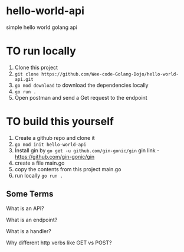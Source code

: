 # hello-world-api
simple hello world golang api

# TO run locally
1. Clone this project
2. `git clone https://github.com/Wee-code-Golang-Dojo/hello-world-api.git`
3. `go mod download` to download the dependencies locally
3. `go run .`
4. Open postman and send a Get request to the endpoint

# TO build this yourself
1. Create a github repo and clone it
2. `go mod init hello-world-api`
3. Install gin by `go get -u github.com/gin-gonic/gin`
    gin link - https://github.com/gin-gonic/gin
3. create a file main.go
4. copy the contents from this project main.go
5. run locally `go run .`


## Some Terms
What is an API?

What is an endpoint?

What is a handler?

Why different http verbs like GET vs POST?